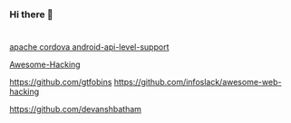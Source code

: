 ### Hi there 👋

<!--
**poiskls/poiskls** is a ✨ _special_ ✨ repository because its `README.md` (this file) appears on your GitHub profile.

Here are some ideas to get you started:

- 🔭 I’m currently working on ...
- 🌱 I’m currently learning ...
- 👯 I’m looking to collaborate on ...
- 🤔 I’m looking for help with ...
- 💬 Ask me about ...
- 📫 How to reach me: ...
- 😄 Pronouns: ...
- ⚡ Fun fact: ...
-->
#
<a href="https://cordova.apache.org/docs/en/latest/guide/platforms/android/index.html#android-api-level-support"> apache cordova android-api-level-support</a>

<a href="https://github.com/Hack-with-Github/Awesome-Hacking">Awesome-Hacking</a>

https://github.com/gtfobins
https://github.com/infoslack/awesome-web-hacking

https://github.com/devanshbatham
